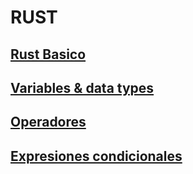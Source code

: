 # RUST

## [Rust Basico](./rustBasics.md)

## [Variables & data types](./rustVariables.md)

## [Operadores](./rustOperators.md)
## [Expresiones condicionales](./rustConditionalExpressions.md)
